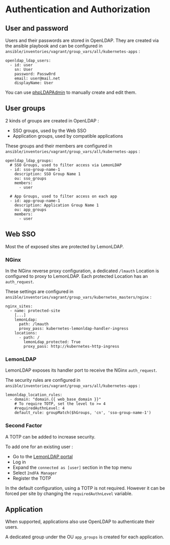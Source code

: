 # Authentication and Authorization

## User and password

Users and their passwords are stored in OpenLDAP.
They are created via the ansible playbook and can be configured in `ansible/inventories/vagrant/group_vars/all/kubernetes-apps` : 

```
openldap_ldap_users:
  - id: user
    sn: User
    password: Passw0rd
    email: user@mail.net
    displayName: User
```

You can use [phpLDAPAdmin](https://infra.k8stest.com/phpldapadmin/) to manually create and edit them.

## User groups

2 kinds of groups are created in OpenLDAP :

* SSO groups, used by the Web SSO
* Application groups, used by compatible applications

These groups and their members are configured in `ansible/inventories/vagrant/group_vars/all/kubernetes-apps` : 

```
openldap_ldap_groups:
  # SSO Groups, used to filter access via LemonLDAP
  - id: sso-group-name-1
    description: SSO Group Name 1
    ou: sso_groups
    members: 
      - user

  # App Groups, used to filter access on each app
  - id: app-group-name-1
    description: Application Group Name 1
    ou: app_groups
    members: 
      - user
```

## Web SSO

Most the of exposed sites are protected by LemonLDAP.

### NGinx

In the NGinx reverse proxy configuration, a dedicated `/lmauth` Location is configured to proxy to LemonLDAP.
Each protected Location has an `auth_request`.

These settings are configured in `ansible/inventories/vagrant/group_vars/kubernetes_masters/nginx` :

```
nginx_sites:
  - name: protected-site
    [...]
    lemonLdap:
      path: /lmauth
      proxy_pass: kubernetes-lemonldap-handler-ingress
    locations:
      - path: /
        lemonLdap_protected: True 
        proxy_pass: http://kubernetes-http-ingress
```

### LemonLDAP

LemonLDAP exposes its handler port to receive the NGinx `auth_request`.

The security rules are configured in `ansible/inventories/vagrant/group_vars/all/kubernetes-apps` : 

```
lemonldap_location_rules:
  - domain: "domain.{{ web_base_domain }}"
    # To require TOTP, set the level to >= 4
    #requiredAuthnLevel: 4
    default_rule: groupMatch($hGroups, 'cn', 'sso-group-name-1')
```

### Second Factor

A TOTP can be added to increase security.

To add one for an existing user :

* Go to the [LemonLDAP portal](https://auth.k8stest.com/)
* Log in
* Expand the `connected as [user]` section in the top menu
* Select `2ndFA Manager`
* Register the TOTP

In the default configuration, using a TOTP is not required.
However it can be forced per site by changing the `requiredAuthnLevel` variable.

## Application

When supported, applications also use OpenLDAP to authenticate their users.

A dedicated group under the OU `app_groups` is created for each application. 

